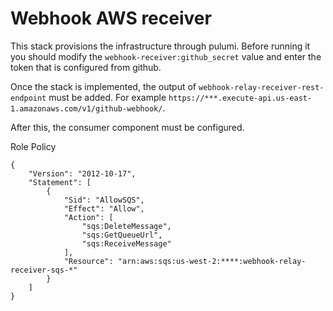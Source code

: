 # Webhook AWS receiver

This stack provisions the infrastructure through pulumi.
Before running it you should modify the `webhook-receiver:github_secret` value and enter the token that is configured from github.

Once the stack is implemented, the output of `webhook-relay-receiver-rest-endpoint` must be added. For example `https://***.execute-api.us-east-1.amazonaws.com/v1/github-webhook/`.

After this, the consumer component must be configured.

Role Policy

```
{
    "Version": "2012-10-17",
    "Statement": [
        {
            "Sid": "AllowSQS",
            "Effect": "Allow",
            "Action": [
                "sqs:DeleteMessage",
                "sqs:GetQueueUrl",
                "sqs:ReceiveMessage"
            ],
            "Resource": "arn:aws:sqs:us-west-2:****:webhook-relay-receiver-sqs-*"
        }
    ]
}
```